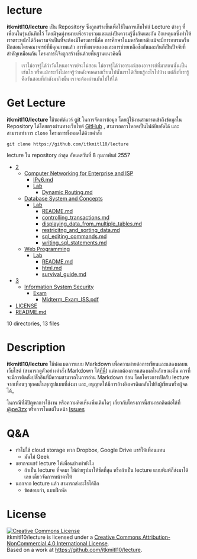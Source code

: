 lecture
=======

**itkmitl10/lecture** เป็น Repository ซึ่งถูกสร้างขึ้นเพื่อใช้ในการเก็บไฟล์ Lecture ต่างๆ ที่เพื่อนในรุ่นบันทึกไว้ โดยมีจุดมุ่งหมายเพื่อรวบรวมและแบ่งปันความรู้ซึ่งกันและกัน อีกเหตุผลซึ่งทำให้เราตระหนักได้ถึงความจำเป็นที่จะต้องมีโครงการนี้คือ การศึกษาในมหาวิทยาลัยแม้จะมีการอบรมหรือฝึกสอนโดยคณาจารย์ที่มีคุณภาพแล้ว การพึ่งพาตนเองและการช่วยเหลือซึ่งกันและกันก็เป็นปัจจัยที่สำคัญเหมือนกัน โครงการนี้จึงถูกสร้างขึ้นด้วยพื้นฐานแนวคิดนี้

> เราไม่อาจรู้ได้ว่าวันไหนอาจารย์จะไม่สอน ไม่อาจรู้ได้ว่าอารมณ์ของอาจารย์ที่มาสอนนั้นเป็นเช่นไร หรือแม้กระทั่งไม่อาจรู้ว่าหลังจบคลาสเรียนไปนั้นเราได้เรียนรู้อะไรไปบ้าง แต่สิ่งที่เรารู้คือวันสอบที่กำลังมาถึงนั้น เราจะต้องผ่านมันไปให้ได้

# Get Lecture

**itkmitl10/lecture** ใช้ซอฟต์แวร์ git ในการจัดการข้อมูล โดยผู้ใช้งานสามารถเข้าถึงข้อมูลใน Repository ได้โดยตรงผ่านทางเว็บไซต์ [GitHub](https://github.com/itkmitl10/lecture) , สามารถดาวโหลดเป็นไฟล์บีบอัดได้ และสามารถทำการ `clone` โครงการทั้งหมดได้ด้วยคำสั่ง

```git
git clone https://github.com/itkmitl10/lecture
```

lecture ใน repository ล่าสุด อัพเดตวันที่ 8 กุมภาพันธ์ 2557



- [2](https://github.com/itkmitl10/lecture/tree/master/2)
  - [Computer Networking for Enterprise and ISP](https://github.com/itkmitl10/lecture/tree/master/2/Computer%20Networking%20for%20Enterprise%20and%20ISP)
    - [IPv6.md](https://github.com/itkmitl10/lecture/blob/master/2/Computer%20Networking%20for%20Enterprise%20and%20ISP/IPv6.md)
    - [Lab](https://github.com/itkmitl10/lecture/tree/master/2/Computer%20Networking%20for%20Enterprise%20and%20ISP/Lab)
      - [Dynamic Routing.md](https://github.com/itkmitl10/lecture/blob/master/2/Computer%20Networking%20for%20Enterprise%20and%20ISP/Lab/Dynamic%20Routing.md)
  - [Database System and Concepts](https://github.com/itkmitl10/lecture/tree/master/2/Database%20System%20and%20Concepts)
    - [Lab](https://github.com/itkmitl10/lecture/tree/master/2/Database%20System%20and%20Concepts/Lab)
      - [README.md](https://github.com/itkmitl10/lecture/blob/master/2/Database%20System%20and%20Concepts/Lab/README.md)
      - [controlling_transactions.md](https://github.com/itkmitl10/lecture/blob/master/2/Database%20System%20and%20Concepts/Lab/controlling_transactions.md)
      - [displaying_data_from_multiple_tables.md](https://github.com/itkmitl10/lecture/blob/master/2/Database%20System%20and%20Concepts/Lab/displaying_data_from_multiple_tables.md)
      - [restricitng_and_sorting_data.md](https://github.com/itkmitl10/lecture/blob/master/2/Database%20System%20and%20Concepts/Lab/restricitng_and_sorting_data.md)
      - [sql_editing_commands.md](https://github.com/itkmitl10/lecture/blob/master/2/Database%20System%20and%20Concepts/Lab/sql_editing_commands.md)
      - [writing_sql_statements.md](https://github.com/itkmitl10/lecture/blob/master/2/Database%20System%20and%20Concepts/Lab/writing_sql_statements.md)
  - [Web Programming](https://github.com/itkmitl10/lecture/tree/master/2/Web%20Programming)
    - [Lab](https://github.com/itkmitl10/lecture/tree/master/2/Web%20Programming/Lab)
      - [README.md](https://github.com/itkmitl10/lecture/blob/master/2/Web%20Programming/Lab/README.md)
      - [html.md](https://github.com/itkmitl10/lecture/blob/master/2/Web%20Programming/Lab/html.md)
      - [survival_guide.md](https://github.com/itkmitl10/lecture/blob/master/2/Web%20Programming/Lab/survival_guide.md)
- [3](https://github.com/itkmitl10/lecture/tree/master/3)
  - [Information System Security](https://github.com/itkmitl10/lecture/tree/master/3/Information%20System%20Security)
    - [Exam](https://github.com/itkmitl10/lecture/tree/master/3/Information%20System%20Security/Exam)
      - [Midterm_Exam_ISS.pdf](https://github.com/itkmitl10/lecture/blob/master/3/Information%20System%20Security/Exam/Midterm_Exam_ISS.pdf)
- [LICENSE](https://github.com/itkmitl10/lecture/blob/master/LICENSE)
- [README.md](https://github.com/itkmitl10/lecture/blob/master/README.md)

10 directories, 13 files


# Description

**itkmitl10/lecture** ใช้ฟอแมตการแบบ Markdown เพื่อความง่ายต่อการเขียนและแสดงผลบนเว็บไซต์ (สามารถดูตัวอย่างคำสั่ง Markdown ได้[ที่นี่](https://github.com/adam-p/markdown-here/wiki/Markdown-Cheatsheet)) แต่หากต้องการแสดงผลในลักษณะอื่น ควรที่จะมีการติดตั้งปลั๊กอินที่มีความสามารถในการอ่าน Markdown ก่อน โดยโครงการเปิดรับ lecture จากเพื่อนๆ ทุกคนในทุกรูปแบบที่ส่งมา และ_อนุญาตให้มีการอ้างอิงเครดิตกลับไปยังผู้เขียนหรือผู้จดได้_

ในกรณีที่มีปัญหาการใช้งาน หรือความคิดเห็นเพิ่มเติมใดๆ เกี่ยวกับโครงการนี้สามารถติดต่อได้ที่ [@pe3zx](https://twitter.com/pe3zx) หรือการโพสต์ในหน้า [Issues](https://github.com/itkmitl10/lecture/issues)

# Q&A

- ทำไม่ใช้ cloud storage พวก Dropbox, Google Drive แชร์ให้เพื่อนแทน
    - มันไม่ Geek
- อยากจะแชร์ lecture ให้เพื่อนบ้างทำยังไง
    - ถ้าเป็น lecture ที่จดมา ให้ถ่ายรูปมาให้ชัดที่สุด หรือถ้าเป็น lecture แบบพิมพ์ก็ส่งมาได้เลย เดี๋ยวจัดการหน้าตาให้
- นอกจาก lecture แล้ว สามารถส่งอะไรได้อีก
    - ข้อสอบเก่า, แบบฝึกหัด

# License

<a rel="license" href="http://creativecommons.org/licenses/by-nc/4.0/deed.en_US"><img alt="Creative Commons License" style="border-width:0" src="http://i.creativecommons.org/l/by-nc/4.0/88x31.png" /></a><br /><span xmlns:dct="http://purl.org/dc/terms/" property="dct:title">itkmitl10/lecture</span> is licensed under a <a rel="license" href="http://creativecommons.org/licenses/by-nc/4.0/deed.en_US">Creative Commons Attribution-NonCommercial 4.0 International License</a>.<br />Based on a work at <a xmlns:dct="http://purl.org/dc/terms/" href="https://github.com/itkmitl10/lecture" rel="dct:source">https://github.com/itkmitl10/lecture</a>.

